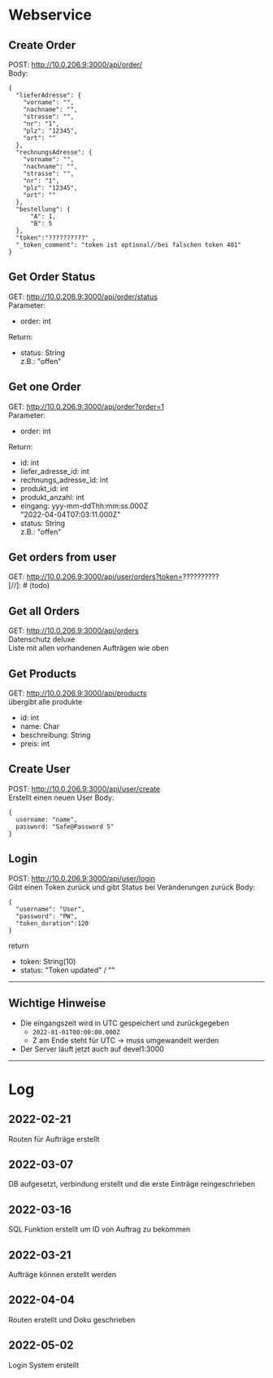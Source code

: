 # Webservice 
## Create Order

POST: http://10.0.206.9:3000/api/order/ \
Body:

```json5
{
  "lieferAdresse": {
    "vorname": "",
    "nachname": "",
    "strasse": "",
    "nr": "1",
    "plz": "12345",
    "ort": ""
  },
  "rechnungsAdresse": {
    "vorname": "",
    "nachname": "",
    "strasse": "",
    "nr": "1",
    "plz": "12345",
    "ort": ""
  },
  "bestellung": {
      "A": 1,
      "B": 5
  },
  "token":"??????????" ,
  "_token_comment": "token ist optional//bei falschen token 401"
}
```


## Get Order Status

GET: http://10.0.206.9:3000/api/order/status \
Parameter:

* order: int

Return:

* status: String \
  z.B.: "offen"

## Get one Order

GET: http://10.0.206.9:3000/api/order?order=1 \
Parameter:

* order: int

Return:

* id: int
* liefer_adresse_id: int
* rechnungs_adresse_id: int
* produkt_id: int
* produkt_anzahl: int
* eingang: yyy-mm-ddThh:mm:ss.000Z\
  "2022-04-04T07:03:11.000Z"
* status: String \
  z.B.: "offen"

## Get orders from user
GET: http://10.0.206.9:3000/api/user/orders?token=?????????? \
[//]: # (todo)
## Get all Orders

GET: http://10.0.206.9:3000/api/orders \
Datenschutz deluxe \
Liste mit allen vorhandenen Aufträgen wie oben

## Get Products

GET: http://10.0.206.9:3000/api/products \
übergibt alle produkte

* id: int
* name: Char
* beschreibung: String
* preis: int

## Create User
POST: http://10.0.206.9:3000/api/user/create \
Erstellt einen neuen User
Body:
```json5
{
  username: "name",
  password: "Safe@Password 5"
}
```
## Login
POST: http://10.0.206.9:3000/api/user/login \
Gibt einen Token zurück
und gibt Status bei Veränderungen zurück
Body:
```json5
{
  "username": "User",
  "password": "PW",
  "token_duration":120
}
```
return
* token: String(10)
* status: "Token updated" / ""
---
## Wichtige Hinweise
* Die eingangszeit wird in UTC gespeichert und zurückgegeben
  * ```2022-01-01T00:00:00.000Z```
  * Z am Ende steht für UTC → muss umgewandelt werden 
* Der Server läuft jetzt auch auf devel1:3000 
---
# Log

## 2022-02-21

Routen für Aufträge erstellt

## 2022-03-07

DB aufgesetzt, verbindung erstellt und die erste Einträge reingeschrieben

## 2022-03-16

SQL Funktion erstellt um ID von Auftrag zu bekommen

## 2022-03-21

Aufträge können erstellt werden

## 2022-04-04

Routen erstellt und Doku geschrieben

## 2022-05-02

Login System erstellt
